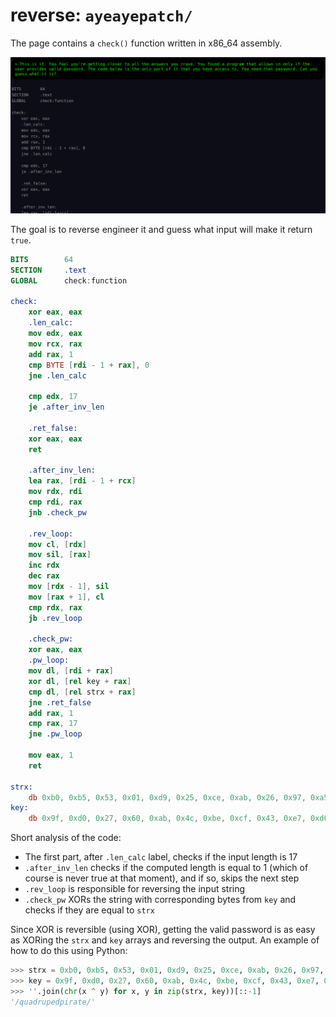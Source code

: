 # reverse: `ayeayepatch/`

The page contains a `check()` function written in x86_64 assembly.

![Screenshot of the reverse puzzle](images/12_reverse.png)

The goal is to reverse engineer it and guess what input will make it return
`true`.

```nasm
BITS        64
SECTION     .text
GLOBAL      check:function

check:
    xor eax, eax
    .len_calc:
    mov edx, eax
    mov rcx, rax
    add rax, 1
    cmp BYTE [rdi - 1 + rax], 0
    jne .len_calc

    cmp edx, 17
    je .after_inv_len

    .ret_false:
    xor eax, eax
    ret

    .after_inv_len:
    lea rax, [rdi - 1 + rcx]
    mov rdx, rdi
    cmp rdi, rax
    jnb .check_pw

    .rev_loop:
    mov cl, [rdx]
    mov sil, [rax]
    inc rdx
    dec rax
    mov [rdx - 1], sil
    mov [rax + 1], cl
    cmp rdx, rax
    jb .rev_loop

    .check_pw:
    xor eax, eax
    .pw_loop:
    mov dl, [rdi + rax]
    xor dl, [rel key + rax]
    cmp dl, [rel strx + rax]
    jne .ret_false
    add rax, 1
    cmp rax, 17
    jne .pw_loop

    mov eax, 1
    ret

strx:
    db 0xb0, 0xb5, 0x53, 0x01, 0xd9, 0x25, 0xce, 0xab, 0x26, 0x97, 0xa5, 0x92, 0x78, 0x14, 0xf2, 0x27, 0x13
key:
    db 0x9f, 0xd0, 0x27, 0x60, 0xab, 0x4c, 0xbe, 0xcf, 0x43, 0xe7, 0xd0, 0xe0, 0x1c, 0x75, 0x87, 0x56, 0x3c
```

Short analysis of the code:

* The first part, after `.len_calc` label, checks if the input length is 17
* `.after_inv_len` checks if the computed length is equal to 1 (which of course
  is never true at that moment), and if so, skips the next step
* `.rev_loop` is responsible for reversing the input string
* `.check_pw` XORs the string with corresponding bytes from `key` and checks
  if they are equal to `strx`

Since XOR is reversible (using XOR), getting the valid password is as easy
as XORing the `strx` and `key` arrays and reversing the output. An example of
how to do this using Python:

```python
>>> strx = 0xb0, 0xb5, 0x53, 0x01, 0xd9, 0x25, 0xce, 0xab, 0x26, 0x97, 0xa5, 0x92, 0x78, 0x14, 0xf2, 0x27, 0x13
>>> key = 0x9f, 0xd0, 0x27, 0x60, 0xab, 0x4c, 0xbe, 0xcf, 0x43, 0xe7, 0xd0, 0xe0, 0x1c, 0x75, 0x87, 0x56, 0x3c
>>> ''.join(chr(x ^ y) for x, y in zip(strx, key))[::-1]
'/quadrupedpirate/'
```
